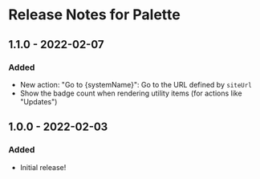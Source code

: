 # Release Notes for Palette

## 1.1.0 - 2022-02-07

### Added
- New action: "Go to {systemName}": Go to the URL defined by `siteUrl`
- Show the badge count when rendering utility items (for actions like "Updates")

## 1.0.0 - 2022-02-03

### Added
- Initial release!
